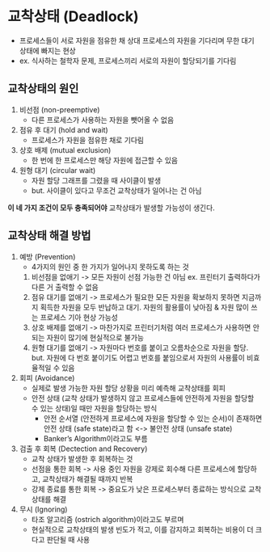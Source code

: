 
# 교착상태 (Deadlock)
- 프로세스들이 서로 자원을 점유한 채 상대 프로세스의 자원을 기다리며 무한 대기 상태에 빠지는 현상
- ex. 식사하는 철학자 문제, 프로세스끼리 서로의 자원이 할당되기를 기다림

## 교착상태의 원인
1. 비선점 (non-preemptive)
   - 다른 프로세스가 사용하는 자원을 뺏어올 수 없음
2. 점유 후 대기 (hold and wait)
   - 프로세스가 자원을 점유한 채로 기다림 
3. 상호 배제 (mutual exclusion)
   - 한 번에 한 프로세스만 해당 자원에 접근할 수 있음
4. 원형 대기 (circular wait)
   - 자원 할당 그래프를 그렸을 때 사이클이 발생
   - but. 사이클이 있다고 무조건 교착상태가 일어나는 건 아님

**이 네 가지 조건이 모두 충족되어야** 교착상태가 발생할 가능성이 생긴다.
  
## 교착상태 해결 방법
1. 예방 (Prevention)
   - 4가지의 원인 중 한 가지가 일어나지 못하도록 하는 것 
   1. 비선점을 없애기 -> 모든 자원이 선점 가능한 건 아님 ex. 프린터기 출력하다가 다른 거 출력할 수 없음
   2. 점유 대기를 없애기 -> 프로세스가 필요한 모든 자원을 확보하지 못하면 지금까지 획득한 자원을 모두 반납하고 대기. 자원의 활용률이 낮아짐 & 자원 많이 쓰는 프로세스 기아 현상 가능성
   3. 상호 배제를 없애기 -> 마찬가지로 프린터기처럼 여러 프로세스가 사용하면 안 되는 자원이 많기에 현실적으로 불가능
   4. 원형 대기를 없애기 -> 자원마다 번호를 붙이고 오름차순으로 자원을 할당. but. 자원에 다 번호 붙이기도 어렵고 번호를 붙임으로서 자원의 사용률이 비효율적일 수 있음
2. 회피 (Avoidance)
    - 실제로 발생 가능한 자원 할당 상황을 미리 예측해 교착상태를 회피
    - 안전 상태 (교착 상태가 발생하지 않고 프로세스들에 안전하게 자원을 할당할 수 있는 상태)일 때만 자원을 할당하는 방식
      - 안전 순서열 (안전하게 프로세스에 자원을 할당할 수 있는 순서)이 존재하면 안전 상태 (safe state)라고 함 <-> 불안전 상태 (unsafe state)
      - Banker’s Algorithm이라고도 부름
3. 검출 후 회복 (Dectection and Recovery)
   - 교착 상태가 발생한 후 회복하는 것
   - 선점을 통한 회복 -> 사용 중인 자원을 강제로 회수해 다른 프로세스에 할당하고, 교착상태가 해결될 때까지 반복
   - 강제 종료를 통한 회복 -> 중요도가 낮은 프로세스부터 종료하는 방식으로 교착상태를 해결
4. 무시 (Ignoring)
   - 타조 알고리즘 (ostrich algorithm)이라고도 부르며
   - 현실적으로 교착상태의 발생 빈도가 적고, 이를 감지하고 회복하는 비용이 더 크다고 판단될 때 사용
